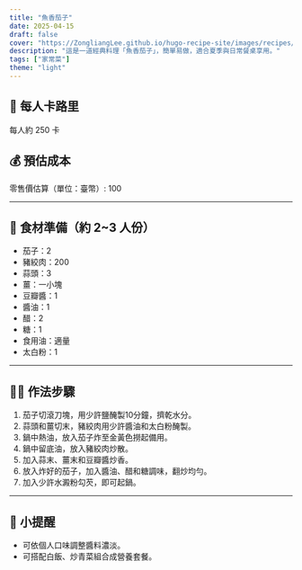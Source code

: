 ```yaml
---
title: "魚香茄子"
date: 2025-04-15
draft: false
cover: "https://ZongliangLee.github.io/hugo-recipe-site/images/recipes/魚香茄子.jpg"
description: "這是一道經典料理「魚香茄子」，簡單易做，適合夏季與日常餐桌享用。"
tags: ["家常菜"]
theme: "light"
---
```


## 🥄 每人卡路里  
每人約 250 卡

## 💰 預估成本  
零售價估算（單位：臺幣）: 100

---

## 🧾 食材準備（約 2~3 人份）

- 茄子：2
- 豬絞肉：200
- 蒜頭：3
- 薑：一小塊
- 豆瓣醬：1
- 醬油：1
- 醋：2
- 糖：1
- 食用油：適量
- 太白粉：1

---

## 👩‍🍳 作法步驟

1. 茄子切滾刀塊，用少許鹽醃製10分鐘，擠乾水分。
2. 蒜頭和薑切末，豬絞肉用少許醬油和太白粉醃製。
3. 鍋中熱油，放入茄子炸至金黃色撈起備用。
4. 鍋中留底油，放入豬絞肉炒散。
5. 加入蒜末、薑末和豆瓣醬炒香。
6. 放入炸好的茄子，加入醬油、醋和糖調味，翻炒均勻。
7. 加入少許水澱粉勾芡，即可起鍋。

---

## 📝 小提醒

- 可依個人口味調整醬料濃淡。
- 可搭配白飯、炒青菜組合成營養套餐。
